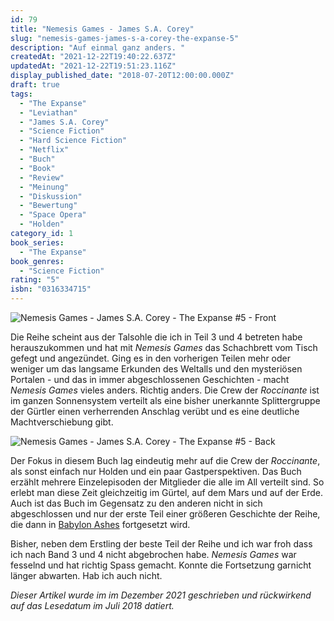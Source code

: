 ```yaml
---
id: 79
title: "Nemesis Games - James S.A. Corey"
slug: "nemesis-games-james-s-a-corey-the-expanse-5"
description: "Auf einmal ganz anders. "
createdAt: "2021-12-22T19:40:22.637Z"
updatedAt: "2021-12-22T19:51:23.116Z"
display_published_date: "2018-07-20T12:00:00.000Z"
draft: true
tags:
  - "The Expanse"
  - "Leviathan"
  - "James S.A. Corey"
  - "Science Fiction"
  - "Hard Science Fiction"
  - "Netflix"
  - "Buch"
  - "Book"
  - "Review"
  - "Meinung"
  - "Diskussion"
  - "Bewertung"
  - "Space Opera"
  - "Holden"
category_id: 1
book_series:
  - "The Expanse"
book_genres:
  - "Science Fiction"
rating: "5"
isbn: "0316334715"
---
```


![Nemesis Games - James S.A. Corey - The Expanse #5 - Front](https://res.cloudinary.com/dlsll9dkn/image/upload/v1640192142/photo_2021_12_22_17_54_52_6fda0fea3d.jpg)

Die Reihe scheint aus der Talsohle die ich in Teil 3 und 4 betreten habe herauszukommen und hat mit *Nemesis Games* das Schachbrett vom Tisch gefegt und angezündet. Ging es in den vorherigen Teilen mehr oder weniger um das langsame Erkunden des Weltalls und den mysteriösen Portalen - und das in immer abgeschlossenen Geschichten - macht *Nemesis Games* vieles anders. Richtig anders. 
Die Crew der *Roccinante* ist im ganzen Sonnensystem verteilt als eine bisher unerkannte Splittergruppe der Gürtler einen verherrenden Anschlag verübt und es eine deutliche Machtverschiebung gibt. 

![Nemesis Games - James S.A. Corey - The Expanse #5 - Back](https://res.cloudinary.com/dlsll9dkn/image/upload/v1640192143/photo_2021_12_22_17_54_54_e9929d5408.jpg)

Der Fokus in diesem Buch lag eindeutig mehr auf die Crew der *Roccinante*, als sonst einfach nur Holden und ein paar Gastperspektiven. Das Buch erzählt mehrere Einzelepisoden der Mitglieder die alle im All verteilt sind. So erlebt man diese Zeit gleichzeitig im Gürtel, auf dem Mars und auf der Erde. Auch ist das Buch im Gegensatz zu den anderen nicht in sich abgeschlossen und nur der erste Teil einer größeren Geschichte der Reihe, die dann in [Babylon Ashes](https://www.flore.nz/blog/babylon-ashes-james-s-a-corey-the-expanse-6) fortgesetzt wird. 

Bisher, neben dem Erstling der beste Teil der Reihe und ich war froh dass ich nach Band 3 und 4 nicht abgebrochen habe. *Nemesis Games* war fesselnd und hat richtig Spass gemacht. Konnte die Fortsetzung garnicht länger abwarten. Hab ich auch nicht. 

*Dieser Artikel wurde im im Dezember 2021 geschrieben und rückwirkend auf das Lesedatum im Juli 2018 datiert.*
